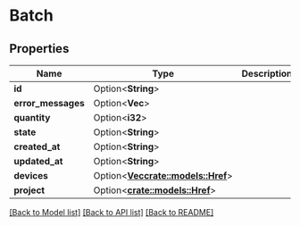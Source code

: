 # Batch

## Properties

Name | Type | Description | Notes
------------ | ------------- | ------------- | -------------
**id** | Option<**String**> |  | [optional]
**error_messages** | Option<**Vec<String>**> |  | [optional]
**quantity** | Option<**i32**> |  | [optional]
**state** | Option<**String**> |  | [optional]
**created_at** | Option<**String**> |  | [optional]
**updated_at** | Option<**String**> |  | [optional]
**devices** | Option<[**Vec<crate::models::Href>**](Href.md)> |  | [optional]
**project** | Option<[**crate::models::Href**](Href.md)> |  | [optional]

[[Back to Model list]](../README.md#documentation-for-models) [[Back to API list]](../README.md#documentation-for-api-endpoints) [[Back to README]](../README.md)


